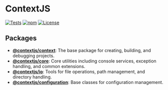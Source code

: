 # ContextJS

[![Tests](https://github.com/contextjs/context/actions/workflows/tests.yaml/badge.svg?branch=main)](https://github.com/contextjs/context/actions/workflows/tests.yaml)
[![npm](https://badgen.net/npm/v/@contextjs/context)](https://www.npmjs.com/package/@contextjs/context)
[![License](https://badgen.net/static/license/MIT)](https://github.com/contextjs/context/blob/main/LICENSE)

## Packages  

- **[@contextjs/context](https://github.com/contextjs/context/tree/main/src/context)**: The base package for creating, building, and debugging projects.
- **[@contextjs/core](https://github.com/contextjs/context/tree/main/src/core)**: Core utilities including console services, exception handling, and common extensions.
- **[@contextjs/io](https://github.com/contextjs/context/tree/main/src/io)**: Tools for file operations, path management, and directory handling.
- **[@contextjs/configuration](https://github.com/contextjs/context/tree/main/src/configuration)**: Base classes for configuration management.
